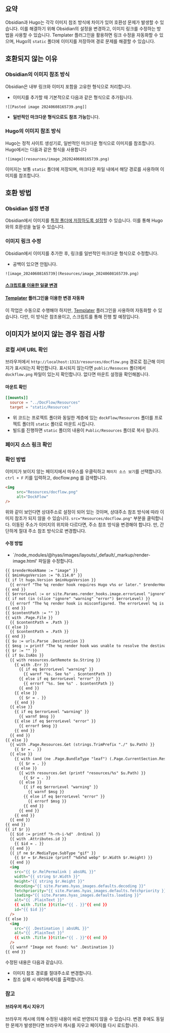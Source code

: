 ## 요약

Obsidian과 Hugo는 각각 이미지 참조 방식에 차이가 있어 호환성 문제가 발생할 수 있습니다. 이를 해결하기 위해 Obsidian의 설정을 변경하고, 이미지 링크를 수정하는 방법을 사용할 수 있습니다. Templater 플러그인을 활용하면 링크 수정을 자동화할 수 있으며, Hugo의 `static` 폴더에 이미지를 저장하여 경로 문제를 해결할 수 있습니다.

## 호환되지 않는 이유

### Obsidian의 이미지 참조 방식
Obsidian은 내부 링크와 이미지 포함을 고유한 형식으로 처리합니다. 
- 이미지를 추가할 때 기본적으로 다음과 같은 형식으로 추가됩니다.

```obsidian
![[Pasted image 20240608165739.png]]
```

- **일반적인 마크다운 형식으로도 참조 가능**합니다.
### Hugo의 이미지 참조 방식

Hugo는 정적 사이트 생성기로, 일반적인 마크다운 형식으로 이미지를 참조합니다. Hugo에서는 다음과 같은 형식을 사용합니다

```hugo
![image](resources/image_2020240608165739.png)
```

이미지는 보통 `static` 폴더에 저장되며, 마크다운 파일 내에서 해당 경로를 사용하여 이미지를 참조합니다.

## 호환 방법

### Obsidian 설정 변경
Obsidian에서 이미지를 [특정 폴더에 저장하도록 설정](이미지%20및%20첨부%20파일%20저장폴더%20설정.md)할 수 있습니다. 
이를 통해 Hugo와의 호환성을 높일 수 있습니다.
### 이미지 링크 수정
Obsidian에서 이미지를 추가한 후, 링크를 일반적인 마크다운 형식으로 수정합니다.
- 공백이 있으면 안됩니다.

```obsidian
![image_20240608165739](Resources/image_20240608165739.png)
```

#### [스크립트를 이용한 일괄 변경](이미지%20참조%20변경.md)
#### [Templater](Templater.md) 플러그인을 이용한 변경 자동화
이 작업은 수동으로 수행해야 하지만, [Templater](Templater.md) 플러그인을 사용하여 자동화할 수 있습니다.
다만, 이 방식은 참조용이고, 스크립트를 통해 진행 할 예정입니다.

## 이미지가 보이지 않는 경우 점검 사항

### 로컬 서버 URL 확인

브라우저에서 `http://localhost:1313/resources/docflow.png` 경로로 접근해 이미지가 표시되는지 확인합니다.
표시되지 않는다면 `public/Resouces` 폴더에서 `dockflow.png` 파일이 있는지 확인합니다.
없다면 마운트 설정을 확인해봅니다.

#### 마운트 확인

```toml
[[mounts]]
  source = "../DocFlow/Resources"
  target = "static/Resources"
```

- 위 코드는 프로젝트 폴더와 동일한 계층에 있는 `dockFlow/Resources` 폴더를 프로젝트 폴더의 `static` 폴더로 마운트 시킵니다.
- 빌드를 진행하면 `static` 폴더의 내용이 `Public/Resources` 폴더로 복사 됩니다. 

### 페이지 소스 링크 확인

### 확인 방법

이미지가 보이지 않는 페이지에서 마우스를 우클릭하고 `페이지 소스 보기`를 선택합니다.
`ctrl + F` 키를 입력하고, docflow.png 를 검색합니다.

```html
<img 
	 src="Resources/docflow.png" 
	 alt="DockFlow"
/>
```

위와 같이 보인다면 상대주소로 설정이 되어 있는 것이며, 상대주소 참조 방식에 따라 이미지 참조가 되지 않을 수 있습니다.
`src="Resources/docflow.png"` 부분을 클릭합니다.
이동된 주소가 이미지의 위치와 다르다면, 주소 참조 방식을 변경해야 합니다.
만, 간단하게 절대 주소 참조 방식으로 변경합니다.

#### 수정 방법
- `/node_modules/@hyas/images/layouts/_default/_markup/render-image.html' 파일을 수정합니다.

```html
{{ $renderHookName := "image" }}
{{ $minHugoVersion := "0.114.0" }}
{{ if lt hugo.Version $minHugoVersion }}
  {{ errorf "The %q render hook requires Hugo v%s or later." $renderHookName $minHugoVersion }}
{{ end }}
{{ $errorLevel := or site.Params.render_hooks.image.errorLevel "ignore" | lower }}
{{ if not (in (slice "ignore" "warning" "error") $errorLevel) }}
  {{ errorf "The %q render hook is misconfigured. The errorLevel %q is invalid. Please check your site configuration." $renderHookName $errorLevel }}
{{ end }}
{{ $contentPath := "" }}
{{ with .Page.File }}
  {{ $contentPath = .Path }}
{{ else }}
  {{ $contentPath = .Path }}
{{ end }}
{{ $u := urls.Parse .Destination }}
{{ $msg := printf "The %q render hook was unable to resolve the destination %q in %s" $renderHookName $u.String $contentPath }}
{{ $r := "" }}
{{ if $u.IsAbs }}
  {{ with resources.GetRemote $u.String }}
    {{ with .Err }}
      {{ if eq $errorLevel "warning" }}
        {{ warnf "%s. See %s" . $contentPath }}
      {{ else if eq $errorLevel "error" }}
        {{ errorf "%s. See %s" . $contentPath }}
      {{ end }}
    {{ else }}
      {{ $r = . }}
    {{ end }}
  {{ else }}
    {{ if eq $errorLevel "warning" }}
      {{ warnf $msg }}
    {{ else if eq $errorLevel "error" }}
      {{ errorf $msg }}
    {{ end }}
  {{ end }}
{{ else }}
  {{ with .Page.Resources.Get (strings.TrimPrefix "./" $u.Path) }}
    {{ $r = . }}
  {{ else }}
    {{ with (and (ne .Page.BundleType "leaf") (.Page.CurrentSection.Resources.Get (strings.TrimPrefix "./" $u.Path))) }}
      {{ $r = . }}
    {{ else }}
      {{ with resources.Get (printf "resources/%s" $u.Path) }}
        {{ $r = . }}
      {{ else }}
        {{ if eq $errorLevel "warning" }}
          {{ warnf $msg }}
        {{ else if eq $errorLevel "error" }}
          {{ errorf $msg }}
        {{ end }}
      {{ end }}
    {{ end }}
  {{ end }}
{{ end }}
{{ if $r }}
  {{ $id := printf "h-rh-i-%d" .Ordinal }}
  {{ with .Attributes.id }}
    {{ $id = . }}
  {{ end }}
  {{ if ne $r.MediaType.SubType "gif" }}
    {{ $r = $r.Resize (printf "%dx%d webp" $r.Width $r.Height) }}
  {{ end }}
  <img
    src="{{ $r.RelPermalink | absURL }}"
    width="{{ string $r.Width }}"
    height="{{ string $r.Height }}"
    decoding="{{ site.Params.hyas_images.defaults.decoding }}"
    fetchpriority="{{ site.Params.hyas_images.defaults.fetchpriority }}"
    loading="{{ site.Params.hyas_images.defaults.loading }}"
    alt="{{ .PlainText }}"
    {{ with .Title }}title="{{ . }}"{{ end }}
    id="{{ $id }}"
  />
{{ else }}
  <img
    src="{{ .Destination | absURL }}"
    alt="{{ .PlainText }}"
    {{ with .Title }}title="{{ . }}"{{ end }}
  />
  {{ warnf "Image not found: %s" .Destination }}
{{ end }}
```

수정된 내용은 다음과 같습니다.
 - 이미지 참조 경로를 절대주소로 변경합니다.
 - 참조 실패 시 에러메세지를 출력합니다.

### 참고
#### 브라우저 캐시 지우기
브라우저 캐시에 의해 수정된 내용이 바로 반영되지 않을 수 있습니다.
변경 후에도 동일한 문제가 발생한다면 브라우저 캐시를 지우고 페이지를 다시 로드합니다.